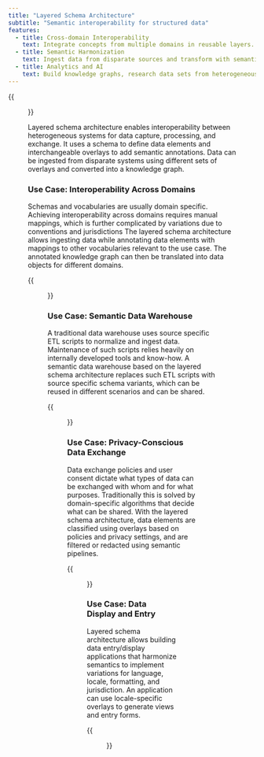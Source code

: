 ```yaml
---
title: "Layered Schema Architecture"
subtitle: "Semantic interoperability for structured data"
features:
  - title: Cross-domain Interoperability
    text: Integrate concepts from multiple domains in reusable layers.
  - title: Semantic Harmonization
    text: Ingest data from disparate sources and transform with semantic pipelines.
  - title: Analytics and AI
    text: Build knowledge graphs, research data sets from heterogeneous data.
---
```


{{<figure src="layers_ingestion.png" class="text-center my-3">}} 

Layered schema architecture enables interoperability between
heterogeneous systems for data capture, processing, and exchange.  It
uses a schema to define data elements and interchangeable overlays to
add semantic annotations.  Data can be ingested from disparate systems
using different sets of overlays and converted into a knowledge graph.

### Use Case: Interoperability Across Domains

Schemas and vocabularies are usually domain specific.  Achieving
interoperability across domains requires manual mappings, which is
further complicated by variations due to conventions and jurisdictions
The layered schema architecture allows ingesting data while annotating
data elements with mappings to other vocabularies relevant to the use
case. The annotated knowledge graph can then be translated into data
objects for different domains.


{{<figure src="vocab-mapping.png" class="text-center my-3">}} 

### Use Case: Semantic Data Warehouse

A traditional data warehouse uses source specific ETL scripts to
normalize and ingest data. Maintenance of such scripts relies heavily
on internally developed tools and know-how.  A semantic data warehouse
based on the layered schema architecture replaces such ETL scripts
with source specific schema variants, which can be reused in different
scenarios and can be shared.

{{<figure src="dw-fanin-fanout-sm.png" class="text-center my-3">}} 

### Use Case: Privacy-Conscious Data Exchange

Data exchange policies and user consent dictate what types of data can
be exchanged with whom and for what purposes. Traditionally this is
solved by domain-specific algorithms that decide what can be
shared. With the layered schema architecture, data elements are
classified using overlays based on policies and privacy settings, and
are filtered or redacted using semantic pipelines.

{{<figure src="data-exchange.png" class="text-center my-3">}} 

### Use Case: Data Display and Entry

Layered schema architecture allows building data entry/display
applications that harmonize semantics to implement variations for
language, locale, formatting, and jurisdiction. An application can use
locale-specific overlays to generate views and entry forms.

{{<figure src="layered-schema-data-capture-application.png" class="text-center my-3">}} 


